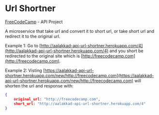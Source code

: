 # Url Shortner

[FreeCodeCamp](https://freecodecamp.com) - API Project


A microservice that take url and convert it to short url, or take short url and redirect it to the original url.

Example 1:
Go to [http://aalakkad-api-url-shortner.herokuapp.com/4](http://aalakkad-api-url-shortner.herokuapp.com/4) and you short be redirected to the original site which is [http://freecodecamp.com](http://freecodecamp.com).

Example 2:
Visting [https://aalakkad-api-url-shortner.herokuapp.com/new/http://freecodecamp.com](https://aalakkad-api-url-shortner.herokuapp.com/new/http://freecodecamp.com) will shorten the url and response with:

```json
{
	original_url: "http://freecodecamp.com",
	short_url: "http://aalakkad-api-url-shortner.herokuapp.com/4"
}
```